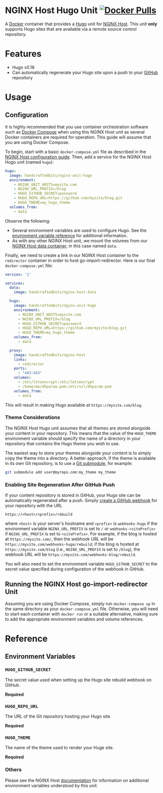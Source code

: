 # NGINX Host Hugo Unit [![Docker Pulls](https://img.shields.io/docker/pulls/handcraftedbits/nginx-unit-hugo.svg?maxAge=2592000)](https://hub.docker.com/r/handcraftedbits/nginx-unit-hugo)

A [Docker](https://www.docker.com) container that provides a [Hugo](https://gohugo.io) unit for
[NGINX Host](https://github.com/handcraftedbits/docker-nginx-host).  This unit **only** supports Hugo sites that
are available via a remote source control repository.

# Features

* Hugo v0.18
* Can automatically regenerate your Hugo site upon a push to your [GitHub](https://github.com) repository

# Usage

## Configuration

It is highly recommended that you use container orchestration software such as
[Docker Compose](https://www.docker.com/products/docker-compose) when using this NGINX Host unit as several Docker
containers are required for operation.  This guide will assume that you are using Docker Compose.

To begin, start with a basic `docker-compose.yml` file as described in the
[NGINX Host configuration guide](https://github.com/handcraftedbits/docker-nginx-host#configuration).  Then, add a
service for the NGINX Host Hugo unit (named `hugo`):

```yaml
hugo:
  image: handcraftedbits/nginx-unit-hugo
  environment:
    - NGINX_UNIT_HOSTS=mysite.com
    - NGINX_URL_PREFIX=/blog
    - HUGO_GITHUB_SECRET=password
    - HUGO_REPO_URL=https://github.com/mysite/blog.git
    - HUGO_THEME=my_hugo_theme
  volumes_from:
    - data
```

Observe the following:

* Several environment variables are used to configure Hugo.  See the
  [environment variable reference](#reference) for additional information.
* As with any other NGINX Host unit, we mount the volumes from our
  [NGINX Host data container](https://github.com/handcraftedbits/docker-nginx-host-data), in this case named `data`.

Finally, we need to create a link in our NGINX Host container to the `redirector` container in order to host
go-import-redirector.  Here is our final `docker-compose.yml` file:

```yaml
version: '2'

services:
  data:
    image: handcraftedbits/nginx-host-data

  hugo:
    image: handcraftedbits/nginx-unit-hugo
    environment:
      - NGINX_UNIT_HOSTS=mysite.com
      - NGINX_URL_PREFIX=/blog
      - HUGO_GITHUB_SECRET=password
      - HUGO_REPO_URL=https://github.com/mysite/blog.git
      - HUGO_THEME=my_hugo_theme
    volumes_from:
      - data

  proxy:
    image: handcraftedbits/nginx-host
    links:
      - redirector
    ports:
      - "443:443"
    volumes:
      - /etc/letsencrypt:/etc/letsencrypt
      - /home/me/dhparam.pem:/etc/ssl/dhparam.pem
    volumes_from:
      - data
```

This will result in making Hugo available at `https://mysite.com/blog`.

### Theme Considerations

The NGINX Host Hugo unit assumes that all themes are stored alongside your content in your repository.  This means that
the value of the `HUGO_THEME` environment variable should specify the name of a directory in your repository that
contains the Hugo theme you wish to use.

The easiest way to store your themes alongside your content is to simply copy the theme into a directory.  A better
approach, if the theme is available in its own Git repository, is to use a
[Git submodule](https://git-scm.com/docs/git-submodule), for example:

```sh
git submodule add user@myrepo.com:my_theme my_theme
```

### Enabling Site Regeneration After GitHub Push

If your content repository is stored in GitHub, your Hugo site can be automatically regenerated after a push.  Simply
[create a GitHub webhook](https://developer.github.com/webhooks/creating/) for your repository with the URL

`https://<host>/<prefix>/rebuild`

where `<host>` is your server's hostname and `<prefix>` is `webhooks-hugo` if the environment variable
`NGINX_URL_PREFIX` is set to `/` or `webhooks-<sitePrefix>` if `NGINX_URL_PREFIX` is set to `<sitePrefix>`.
For example, if the blog is hosted at `https://mysite.com/`, then the webhook URL will be
`https://mysite.com/webhooks-hugo/rebuild`; if the blog is hosted at `https://mysite.com/blog` (i.e.,
`NGINX_URL_PREFIX` is set to `/blog`), the webhook URL will be `https://mysite.com/webhooks-blog/rebuild`.

You will also need to set the environment variable `HUGO_GITHUB_SECRET` to the secret value specified during
configuration of the webhook in GitHub.

## Running the NGINX Host go-import-redirector Unit

Assuming you are using Docker Compose, simply run `docker-compose up` in the same directory as your
`docker-compose.yml` file.  Otherwise, you will need to start each container with `docker run` or a suitable
alternative, making sure to add the appropriate environment variables and volume references.

# Reference

## Environment Variables

### `HUGO_GITHUB_SECRET`

The secret value used when setting up the Hugo site rebuild webhook on GitHub.

**Required**

### `HUGO_REPO_URL`

The URL of the Git repository hosting your Hugo site.

**Required**

### `HUGO_THEME`

The name of the theme used to render your Huge site.

**Required**

### Others

Please see the NGINX Host [documentation](https://github.com/handcraftedbits/docker-nginx-host#units) for information
on additional environment variables understood by this unit.
